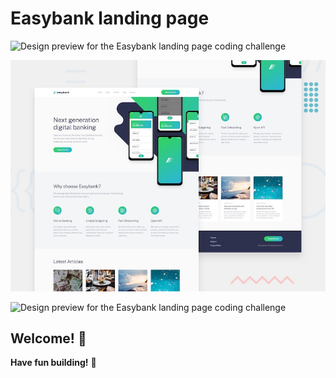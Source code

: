 # Easybank landing page

![Design preview for the Easybank landing page coding challenge](https://i.ibb.co/wKfFVmS/Screenshot-from-2023-04-01-12-22-31.png)

![Design preview for the Easybank landing page coding challenge](./design/desktop-preview.jpg)


![Design preview for the Easybank landing page coding challenge](https://i.ibb.co/kgdvTRw/Screenshot-from-2023-04-01-12-22-20.png)

## Welcome! 👋


**Have fun building!** 🚀
